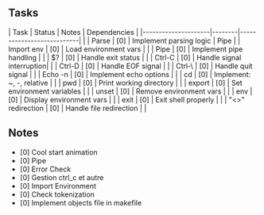 ## Tasks

| Task                | Status | Notes                     | Dependencies		|
|---------------------|--------|---------------------------|					|
| Parse               | [0]    | Implement parsing logic   |	Pipe			|
| Import env          | [0]    | Load environment vars     |					|
| Pipe                | [0]    | Implement pipe handling   |					|
| $?                  | [0]    | Handle exit status        |					|
| Ctrl-C              | [0]    | Handle signal interruption|					|
| Ctrl-D              | [0]    | Handle EOF signal         |					|
| Ctrl-\              | [0]    | Handle quit signal        |					|
| Echo -n             | [0]    | Implement echo options    |					|
| cd                  | [0]    | Implement: ~, -, relative |					|
| pwd                 | [0]    | Print working directory   |					|
| export              | [0]    | Set environment variables |					|
| unset               | [0]    | Remove environment vars   |					|
| env                 | [0]    | Display environment vars  |					|
| exit                | [0]    | Exit shell properly       |					|
| "<>" redirection    | [0]    | Handle file redirection   | 					|

## Notes

- [0] Cool start animation
- [0] Pipe
- [0] Error Check
- [0] Gestion ctrl_c et autre
- [0] Import Environment
- [0] Check tokenization
- [0] Implement objects file in makefile

